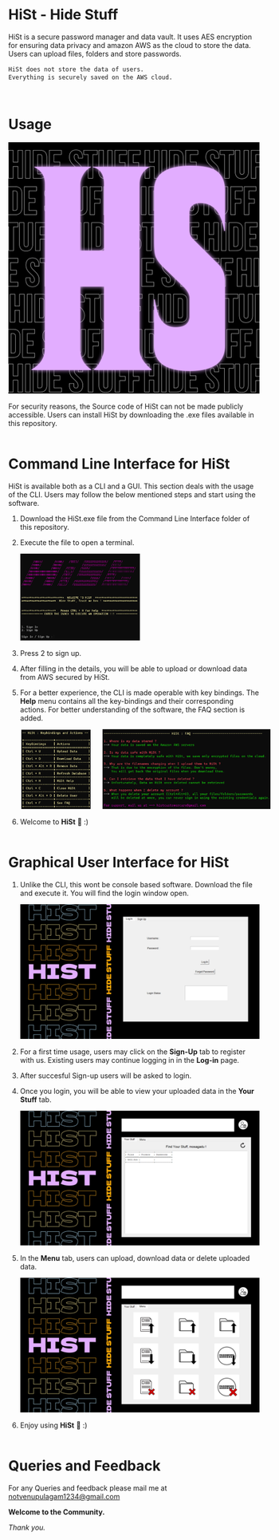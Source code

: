 # HiSt - Hide Stuff
 HiSt is a secure password manager and data vault. It uses AES encryption for ensuring data privacy and amazon AWS as the cloud to store the data. Users can upload files, folders and store passwords. 
 
    HiSt does not store the data of users. 
    Everything is securely saved on the AWS cloud. 
<br>

# Usage

![alt text](images/image.jpg)

For security reasons, the Source code of HiSt can not be made publicly accessible. Users can install HiSt by downloading the .exe files available in this repository. <br><br>

# Command Line Interface for HiSt

HiSt is available both as a CLI and a GUI. This section deals with the usage of the CLI. Users may follow the below mentioned steps and start using the software.

1. Download the HiSt.exe file from the Command Line Interface folder of this repository.
2. Execute the file to open a terminal.

    <img src="images/image-5.png" alt="Alt Text" width="50%" height="50%">
3. Press 2 to sign up.
4. After filling in the details, you will be able to upload or download data from AWS secured by HiSt.
5. For a better experience, the CLI is made operable with key bindings. The **Help** menu contains all the key-bindings and their corresponding actions. For better understanding of the software, the FAQ section is added.

    <div style="text-align:center;">
    <img src="images/image-2.png" alt="Image 1" width="29%" height="20%" style="display:inline-block; margin-right:20px; margin-left:-100px;">
    <img src="images/image-9.png" alt="Image 2" width="70%" height="50%" style="display:inline-block; margin-left:0px; margin-right:-124px;">
    </div>
6. Welcome to **HiSt** 🚀 :)<br><br>

# Graphical User Interface for HiSt

1. Unlike the CLI, this wont be console based software. Download the file and execute it. You will find the login window open.

    ![alt text](images/image-6.png)
2. For a first time usage, users may click on the **Sign-Up** tab to register with us. Existing users may continue logging in in the **Log-in** page.
3. After succesful Sign-up users will be asked to login.
4. Once you login, you will be able to view your uploaded data in the **Your Stuff** tab.

    ![alt text](images/image-7.png)
5. In the **Menu** tab, users can upload, download data or delete uploaded data.

    ![alt text](images/image-8.png)
6. Enjoy using **HiSt** 🚀 :) <br><br>

# Queries and Feedback

For any Queries and feedback please mail me at notvenupulagam1234@gmail.com

**Welcome to the Community.**

*Thank you.*

    
